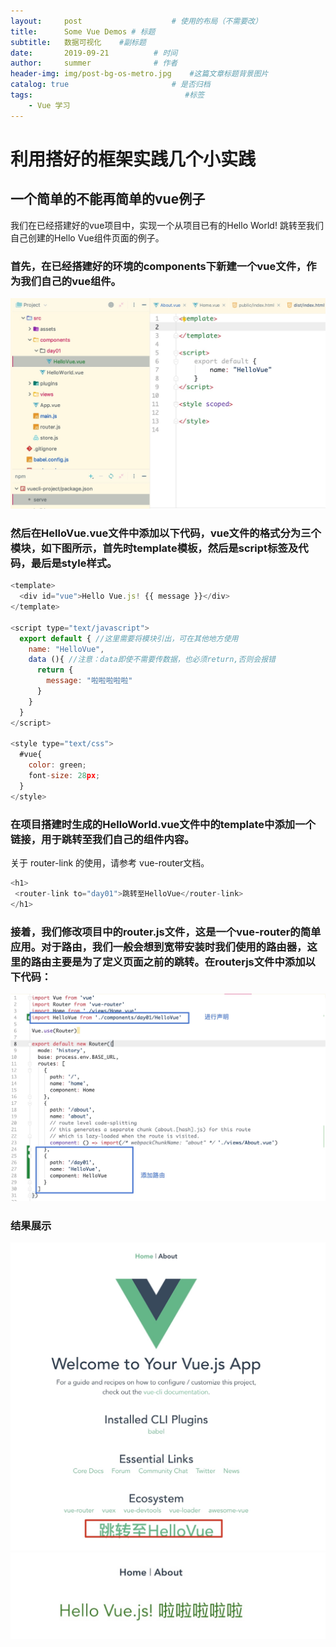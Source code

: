 ```yaml
---
layout:     post   				    # 使用的布局（不需要改）
title:      Some Vue Demos # 标题 
subtitle:   数据可视化    #副标题
date:       2019-09-21			# 时间
author:     summer				# 作者
header-img: img/post-bg-os-metro.jpg  	#这篇文章标题背景图片
catalog: true 						# 是否归档
tags:								   #标签
    - Vue 学习
---
```


# 利用搭好的框架实践几个小实践

## 一个简单的不能再简单的vue例子
我们在已经搭建好的vue项目中，实现一个从项目已有的Hello World! 跳转至我们自己创建的Hello Vue组件页面的例子。

### 首先，在已经搭建好的环境的components下新建一个vue文件，作为我们自己的vue组件。 
![-w810](/img/blog_img/15650123700773.jpg)
### 然后在HelloVue.vue文件中添加以下代码，vue文件的格式分为三个模块，如下图所示，首先时template模板，然后是script标签及代码，最后是style样式。

```javascript
<template>
  <div id="vue">Hello Vue.js! {{ message }}</div>
</template>

<script type="text/javascript">
  export default { //这里需要将模块引出，可在其他地方使用
    name: "HelloVue",
    data (){ //注意：data即使不需要传数据，也必须return,否则会报错
      return {
        message: "啦啦啦啦啦"
      }
    }
  }
</script>

<style type="text/css">
  #vue{
    color: green;
    font-size: 28px;
  }
</style>

```

### 在项目搭建时生成的HelloWorld.vue文件中的template中添加一个链接，用于跳转至我们自己的组件内容。 
关于 router-link 的使用，请参考 vue-router文档。

```javascript
<h1>
 <router-link to="day01">跳转至HelloVue</router-link>
</h1>
```

### 接着，我们修改项目中的router.js文件，这是一个vue-router的简单应用。对于路由，我们一般会想到宽带安装时我们使用的路由器，这里的路由主要是为了定义页面之前的跳转。在routerjs文件中添加以下代码：

![-w1051](/img/blog_img/15650132329982.jpg)

### 结果展示
![-w775](/img/blog_img/15650132648748.jpg)
![-w518](/img/blog_img/15650132749640.jpg)

